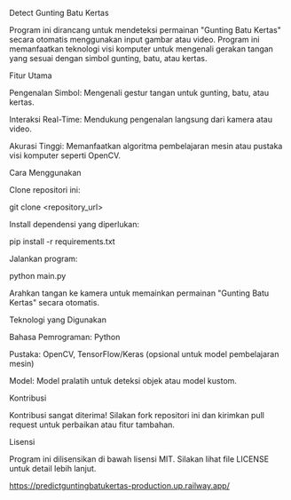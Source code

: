 Detect Gunting Batu Kertas

Program ini dirancang untuk mendeteksi permainan "Gunting Batu Kertas" secara otomatis menggunakan input gambar atau video. Program ini memanfaatkan teknologi visi komputer untuk mengenali gerakan tangan yang sesuai dengan simbol gunting, batu, atau kertas.

Fitur Utama

Pengenalan Simbol: Mengenali gestur tangan untuk gunting, batu, atau kertas.

Interaksi Real-Time: Mendukung pengenalan langsung dari kamera atau video.

Akurasi Tinggi: Memanfaatkan algoritma pembelajaran mesin atau pustaka visi komputer seperti OpenCV.

Cara Menggunakan

Clone repositori ini:

git clone <repository_url>

Install dependensi yang diperlukan:

pip install -r requirements.txt

Jalankan program:

python main.py

Arahkan tangan ke kamera untuk memainkan permainan "Gunting Batu Kertas" secara otomatis.

Teknologi yang Digunakan

Bahasa Pemrograman: Python

Pustaka: OpenCV, TensorFlow/Keras (opsional untuk model pembelajaran mesin)

Model: Model pralatih untuk deteksi objek atau model kustom.

Kontribusi

Kontribusi sangat diterima! Silakan fork repositori ini dan kirimkan pull request untuk perbaikan atau fitur tambahan.

Lisensi

Program ini dilisensikan di bawah lisensi MIT. Silakan lihat file LICENSE untuk detail lebih lanjut.


https://predictguntingbatukertas-production.up.railway.app/
